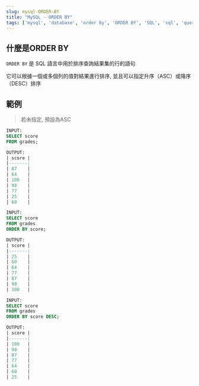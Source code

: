 ```yaml
---
slug: mysql-ORDER-BY
title: "MySQL - ORDER BY"
tags: ['mysql', 'database', 'order by', 'ORDER BY', 'SQL', 'sql', 'query']
---
```


## 什麼是ORDER BY
`ORDER BY` 是 SQL 語言中用於排序查詢結果集的行的語句

它可以根據一個或多個列的值對結果進行排序, 並且可以指定升序（ASC）或降序（DESC）排序

## 範例
> 若未指定, 預設為ASC

```sql
INPUT:
SELECT score
FROM grades;

OUTPUT:
| score |
|-------|
| 87    |
| 64    |
| 100   |
| 98    |
| 77    |
| 25    |
| 60    |

INPUT:
SELECT score
FROM grades
ORDER BY score;

OUTPUT:
| score |
|-------|
| 25    |
| 60    |
| 64    |
| 77    |
| 87    |
| 98    |
| 100   |

INPUT:
SELECT score
FROM grades
ORDER BY score DESC;

OUTPUT:
| score |
|-------|
| 100   |
| 98    |
| 87    |
| 77    |
| 64    |
| 60    |
| 25    |
```